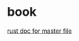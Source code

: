 # <a id="top"/> book

[rust doc for master file](/legendary-memory/songbook/config/input_model/struct.UserBook.html)
